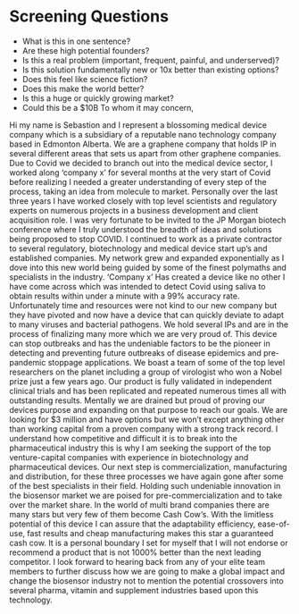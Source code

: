 # Screening Questions
- What is this in one sentence?
- Are these high potential founders?
- Is this a real problem (important, frequent, painful, and underserved)?
- Is this solution fundamentally new or 10x better than existing options?
- Does this feel like science fiction?
- Does this make the world better?
- Is this a huge or quickly growing market?
- Could this be a $10B To whom it may concern,

Hi my name is Sebastion and I represent a blossoming medical device company which is a subsidiary of a reputable nano technology company based in Edmonton Alberta. We are a graphene company that holds IP in several different areas that sets us apart from other graphene companies. Due to Covid we decided to branch out into the medical device sector, I worked along ‘company x’ for several months at the very start of Covid before realizing I needed a greater understanding of every step of the process, taking an idea from molecule to market. Personally over the last three years I have worked closely with top level scientists and regulatory experts on numerous projects in a business development and client acquisition role. I was very fortunate to be invited to the JP Morgan biotech conference where I truly understood the breadth of ideas and solutions being proposed to stop COVID. I continued to work as a private contractor to several regulatory, biotechnology and medical device start up’s and established companies. My network grew and expanded exponentially as I dove into this new world being guided by some of the finest polymaths and specialists in the industry. ‘Company x’ Has created a device like no other I have come across which was intended to detect Covid using saliva to obtain results within under a minute with a 99% accuracy rate. Unfortunately time and resources were not kind to our new company but they have pivoted and now have a device that can quickly deviate to adapt to many viruses and bacterial pathogens. We hold several IPs and are in the process of finalizing many more which we are very proud of. This device can stop outbreaks and has the undeniable factors to be the pioneer in detecting and preventing future outbreaks of disease epidemics and pre-pandemic stoppage applications. We boast a team of some of the top level researchers on the planet including a group of virologist who won a Nobel prize just a few years ago. Our product is fully validated in independent clinical trials and has been replicated and repeated numerous times all with outstanding results. Mentally we are drained but proud of proving our devices purpose and expanding on that purpose to reach our goals. We are looking for $3 million and have options but we won’t except anything other than working capital from a proven company with a strong track record. I understand how competitive and difficult it is to break into the pharmaceutical industry this is why I am seeking the support of the top venture-capital companies with experience in biotechnology and pharmaceutical devices. Our next step is commercialization, manufacturing and distribution, for these three processes we have again gone after some of the best specialists in their field. Holding such undeniable innovation in the biosensor market we are poised for pre-commercialization and to take over the market share. In the world of multi brand companies there are many stars but very few of them become Cash Cow‘s. With the limitless potential of this device I can assure that the adaptability efficiency, ease-of-use, fast results and cheap manufacturing makes this star a guaranteed cash cow. It is a personal boundary I set for myself that I will not endorse or recommend a product that is not 1000% better than the next leading competitor. I look forward to hearing back from any of your elite team members to further discuss how we are going to make a global impact and change the biosensor industry not to mention the potential crossovers into several pharma, vitamin and supplement industries based upon this technology.
